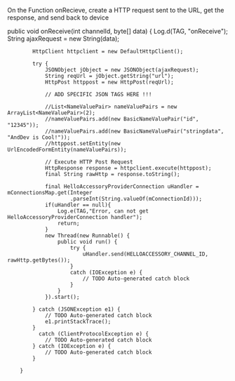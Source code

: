 
On the Function onRecieve, create a HTTP request sent to the URL, get the response, and send back to device

public void onReceive(int channelId, byte[] data) {
			Log.d(TAG, "onReceive");
			String ajaxRequest = new String(data);
			
			HttpClient httpclient = new DefaultHttpClient();
		   
			try {
				JSONObject jObject = new JSONObject(ajaxRequest);
				String reqUrl = jObject.getString("url");	
				HttpPost httppost = new HttpPost(reqUrl);
				
				// ADD SPECIFIC JSON TAGS HERE !!!
				
				//List<NameValuePair> nameValuePairs = new ArrayList<NameValuePair>(2);
		        //nameValuePairs.add(new BasicNameValuePair("id", "12345"));
		        //nameValuePairs.add(new BasicNameValuePair("stringdata", "AndDev is Cool!"));
		        //httppost.setEntity(new UrlEncodedFormEntity(nameValuePairs));

		        // Execute HTTP Post Request
		        HttpResponse response = httpclient.execute(httppost);
		        final String rawHttp = response.toString();
		        
		        final HelloAccessoryProviderConnection uHandler = mConnectionsMap.get(Integer
						.parseInt(String.valueOf(mConnectionId)));
				if(uHandler == null){
					Log.e(TAG,"Error, can not get HelloAccessoryProviderConnection handler");
					return;
				}
				new Thread(new Runnable() {
					public void run() {
						try {
							uHandler.send(HELLOACCESSORY_CHANNEL_ID, rawHttp.getBytes());
						}
						catch (IOException e) {
					        // TODO Auto-generated catch block
					    } 
					}
				}).start();
		              
			} catch (JSONException e1) {
				// TODO Auto-generated catch block
				e1.printStackTrace();
			}
			  catch (ClientProtocolException e) {
		        // TODO Auto-generated catch block
		    } catch (IOException e) {
		        // TODO Auto-generated catch block
		    } 
			
		}
